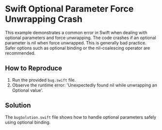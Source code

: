 # Swift Optional Parameter Force Unwrapping Crash

This example demonstrates a common error in Swift when dealing with optional parameters and force unwrapping.  The code crashes if an optional parameter is nil when force unwrapped. This is generally bad practice.  Safer options such as optional binding or the nil-coalescing operator are recommended.

## How to Reproduce
1. Run the provided `bug.swift` file.
2. Observe the runtime error: 'Unexpectedly found nil while unwrapping an Optional value'.

## Solution
The `bugSolution.swift` file shows how to handle optional parameters safely using optional binding.
